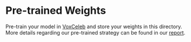 # Pre-trained Weights

Pre-train your model in [VoxCeleb](https://www.robots.ox.ac.uk/~vgg/data/voxceleb/) and store your weights in this directory. More details regarding our pre-trained strategy can be found in our [report](../../../report.pdf).
